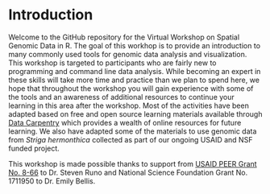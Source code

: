 # Introduction
 
Welcome to the GitHub repository for the Virtual Workshop on Spatial Genomic Data in R. The goal of this workhop is to provide an introduction to many commonly used tools for genomic data analysis and visualization. This workshop is targeted to participants who are fairly new to programming and command line data analysis. While becoming an expert in these skills will take more time and practice than we plan to spend here, we hope that throughout the workshop you will gain experience with some of the tools and an awareness of additional resources to continue your learning in this area after the workshop.  Most of the activities have been adapted based on free and open source learning materials available through [Data Carpentry](https://datacarpentry.org/lessons/) which provides a wealth of online resources for future learning.  We also have adapted some of the materials to use genomic data from *Striga hermonthica* collected as part of our ongoing USAID and NSF funded project.

This workshop is made possible thanks to support from [USAID PEER Grant No. 8-66](https://sites.nationalacademies.org/PGA/PEER/PEERscience/PGA_195540) to Dr. Steven Runo and National Science Foundation Grant No. 1711950 to Dr. Emily Bellis.
